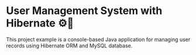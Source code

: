 # User Management System with Hibernate ⚙️📂

This project example is a console-based Java application for managing user records using Hibernate ORM and MySQL database.

